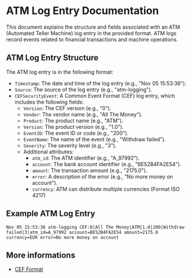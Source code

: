 # ATM Log Entry Documentation

This document explains the structure and fields associated with an ATM (Automated Teller Machine) log entry in the provided format. ATM logs record events related to financial transactions and machine operations.

## ATM Log Entry Structure

The ATM log entry is in the following format:

- `Timestamp`: The date and time of the log entry (e.g., "Nov 05 15:53:36").
- `Source`: The source of the log entry (e.g., "atm-logging").
- `CEFSecurityEvent`: A Common Event Format (CEF) log entry, which includes the following fields:
  - `Version`: The CEF version (e.g., "0").
  - `Vendor`: The vendor name (e.g., "All The Money").
  - `Product`: The product name (e.g., "ATM").
  - `Version`: The product version (e.g., "1.0").
  - `EventID`: The event ID or code (e.g., "200").
  - `EventName`: The name of the event (e.g., "Withdraw failed").
  - `Severity`: The severity level (e.g., "3").
  - Additional attributes:
    - `atm_id`: The ATM identifier (e.g., "A_97992").
    - `account`: The bank account identifier (e.g., "BE52B4FA2E54").
    - `amount`: The transaction amount (e.g., "2175.0").
    - `error`: A description of the error (e.g., "No more money on account").
    - `currency`: ATM can distribute multiple currencies (Format ISO 4217)

## Example ATM Log Entry

`Nov 05 15:53:36 atm-logging CEF:0|All The Money|ATM|1.0|200|Withdraw failed|3|atm_id=A_97992 account=BE52B4FA2E54 amount=2175.0 currency=EUR error=No more money on account`

## More informations

- [CEF Format](https://raffy.ch/blog/wp-content/uploads/2007/06/CEF.pdf)
